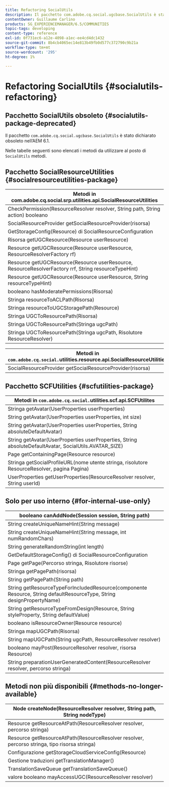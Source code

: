 ```yaml
---
title: Refactoring SocialUtils
description: Il pacchetto com.adobe.cq.social.ugcbase.SocialUtils è stato dichiarato obsoleto in AEM 6.1
contentOwner: Guillaume Carlino
products: SG_EXPERIENCEMANAGER/6.5/COMMUNITIES
topic-tags: developing
content-type: reference
exl-id: 0f731ec6-a12e-4098-a1ec-ee4cd4dc1432
source-git-commit: 8b4cb4065ec14e813b49fb0d577c372790c9b21a
workflow-type: tm+mt
source-wordcount: '295'
ht-degree: 1%

---
```


# Refactoring SocialUtils {#socialutils-refactoring}

## Pacchetto SocialUtils obsoleto {#socialutils-package-deprecated}

Il pacchetto `com.adobe.cq.social.ugcbase.SocialUtils` è stato dichiarato obsoleto nell’AEM 6.1.

Nelle tabelle seguenti sono elencati i metodi da utilizzare al posto di `SocialUtils` metodi.

## Pacchetto SocialResourceUtilities  {#socialresourceutilities-package}

| Metodi in com.adobe.cq.social.srp.utilities.api.SocialResourceUtilities |
|---|
| CheckPermission(ResourceResolver resolver, String path, String action) booleano |  |
| SocialResourceProvider getSocialResourceProvider(risorsa) |  |
| GetStorageConfig(Resource) di SocialResourceConfiguration |  |
| Risorsa getUGCResource(Resource userResource) |  |
| Resource getUGCResource(Resource userResource, ResourceResolverFactory rf) | nuovo |
| Resource getUGCResource(Resource userResource, ResourceResolverFactory rrf, String resourceTypeHint) | nuovo |
| Resource getUGCResource(Resource userResource, String resourceTypeHint) |  |
| booleano hasModeratePermissions(Risorsa) |  |
| Stringa resourceToACLPath(Risorsa) |  |
| Stringa resourceToUGCStoragePath(Resource) | sostituisce String resourceToUGCPath(Resource) |
| Stringa UGCToResourcePath(Risorsa) |  |
| Stringa UGCToResourcePath(Stringa ugcPath) | firma del metodo modificata |
| Stringa UGCToResourcePath(Stringa ugcPath, Risolutore ResourceResolver) | nuovo |

| Metodi in `com.adobe.cq.social.`utilities.resource.api.SocialResourceUtilities |
|---|
| SocialResourceProvider getSocialResourceProvider(risorsa) | sostituisce SocialResourceProvider getConfiguredProvider(risorsa risorsa) |

## Pacchetto SCFUtilities {#scfutilities-package}

| Metodi in `com.adobe.cq.social.`utilities.scf.api.SCFUtilites |
|---|
| Stringa getAvatar(UserProperties userProperties) |
| String getAvatar(UserProperties userProperties, int size) |
| String getAvatar(UserProperties userProperties, String absoluteDefaultAvatar) |
| String getAvatar(UserProperties userProperties, String absoluteDefaultAvatar, SocialUtils.AVATAR_SIZE) |
| Page getContainingPage(Resource resource) |
| Stringa getSocialProfileURL(nome utente stringa, risolutore ResourceResolver, pagina Pagina) |
| UserProperties getUserProperties(ResourceResolver resolver, String userId) |

## Solo per uso interno {#for-internal-use-only}

| booleano canAddNode(Session session, String path) |
|---|
| String createUniqueNameHint(String message) |
| String createUniqueNameHint(String message, int numRandomChars) |
| String generateRandomString(int length) |
| GetDefaultStorageConfig() di SocialResourceConfiguration |
| Page getPage(Percorso stringa, Risolutore risorse) |
| Stringa getPagePath(risorsa) |
| String getPagePath(String path) |
| String getResourceTypeForIncludedResource(componente Resource, String defaultResourceType, String designPropertyName) |
| String getResourceTypeFromDesign(Resource, String styleProperty, String defaultValue) |
| booleano isResourceOwner(Resource resource) |
| Stringa mapUGCPath(Risorsa) |
| String mapUGCPath(String ugcPath, ResourceResolver resolver) |
| booleano mayPost(ResourceResolver resolver, risorsa Resource) |
| String preparationUserGeneratedContent(ResourceResolver resolver, percorso stringa) |

## Metodi non più disponibili {#methods-no-longer-available}

| Node createNode(ResourceResolver resolver, String path, String nodeType) |
|---|
| Resource getResourceAtPath(ResourceResolver resolver, percorso stringa) |
| Resource getResourceAtPath(ResourceResolver resolver, percorso stringa, tipo risorsa stringa) |
| Configurazione getStorageCloudServiceConfig(Resource) |
| Gestione traduzioni getTranslationManager() |
| TranslationSaveQueue getTranslationSaveQueue() |
| valore booleano mayAccessUGC(ResourceResolver resolver) |
